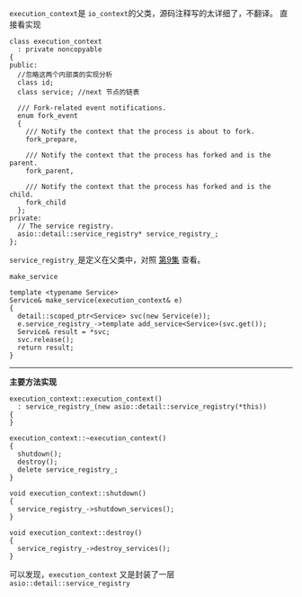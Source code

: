 ` execution_context `是 ` io_context `的父类，源码注释写的太详细了，不翻译。
直接看实现
```
class execution_context
  : private noncopyable
{
public:
  //忽略这两个内部类的实现分析
  class id;
  class service; //next 节点的链表

  /// Fork-related event notifications.
  enum fork_event
  {
    /// Notify the context that the process is about to fork.
    fork_prepare,

    /// Notify the context that the process has forked and is the parent.
    fork_parent,

    /// Notify the context that the process has forked and is the child.
    fork_child
  };
private:
  // The service registry.
  asio::detail::service_registry* service_registry_;
};
```
` service_registry_ `是定义在父类中，对照 [第9集]() 查看。

` make_service `
```
template <typename Service>
Service& make_service(execution_context& e)
{
  detail::scoped_ptr<Service> svc(new Service(e));
  e.service_registry_->template add_service<Service>(svc.get());
  Service& result = *svc;
  svc.release();
  return result;
}
```

---

****主要方法实现****
```
execution_context::execution_context()
  : service_registry_(new asio::detail::service_registry(*this))
{
}

execution_context::~execution_context()
{
  shutdown();
  destroy();
  delete service_registry_;
}

void execution_context::shutdown()
{
  service_registry_->shutdown_services();
}

void execution_context::destroy()
{
  service_registry_->destroy_services();
}
```
可以发现，` execution_context ` 又是封装了一层 ` asio::detail::service_registry `
